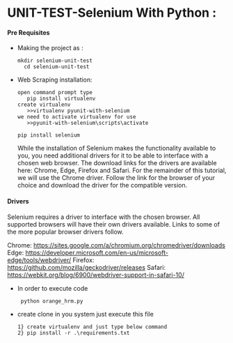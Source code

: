 # UNIT-TEST-Selenium With Python :

#### Pre Requisites

  - Making the project as :
    ```
    mkdir selenium-unit-test
	  cd selenium-unit-test
    ```
  - Web Scraping installation:
     ```
     open command prompt type 
        pip install virtualenv
     create virtualenv
    	>>virtualenv pyunit-with-selenium
     we need to activate virtualenv for use
    	>>pyunit-with-selenium\scripts\activate
       
    pip install selenium
    ```
    While the installation of Selenium makes the functionality available to you, you need additional drivers for it to be able to interface with a chosen web browser. The download links for the drivers are available here: Chrome, Edge, Firefox and Safari. For the remainder of this tutorial, we will use the Chrome driver. Follow the link for the browser of your choice and download the driver for the compatible version.
       
    
#### Drivers

Selenium requires a driver to interface with the chosen browser.
All supported browsers will have their own drivers available. Links to some of the more popular browser drivers follow.    

Chrome:	https://sites.google.com/a/chromium.org/chromedriver/downloads
Edge:	https://developer.microsoft.com/en-us/microsoft-edge/tools/webdriver/
Firefox:	https://github.com/mozilla/geckodriver/releases
Safari:	https://webkit.org/blog/6900/webdriver-support-in-safari-10/

 - In order to execute code
   ```
    python orange_hrm.py
   ```
 - create clone in you system just execute this file
  	```
	1} create virtualenv and just type below command
	2} pip install -r .\requirements.txt
	```
